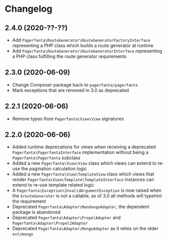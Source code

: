 # Changelog

## 2.4.0 (2020-??-??)

- Add `Pagerfanta\RouteGenerator\RouteGeneratorFactoryInterface` representing a PHP class which builds a route generator at runtime
- Add `Pagerfanta\RouteGenerator\RouteGeneratorInterface` representing a PHP class fulfilling the route generator requirements

## 2.3.0 (2020-06-09)

- Change Composer package back to `pagerfanta/pagerfanta`
- Mark exceptions that are removed in 3.0 as deprecated

## 2.2.1 (2020-06-06)

- Remove types from `Pagerfanta\View\View` signatures

## 2.2.0 (2020-06-06)

- Added runtime deprecations for views when receiving a deprecated `Pagerfanta\PagerfantaInterface` implementation without being a `Pagerfanta\Pagerfanta` subclass
- Added a new `Pagerfanta\View\View` class which views can extend to re-use the pagination calculation logic
- Added a new `Pagerfanta\View\TemplateView` class which views that render `Pagerfanta\View\Template\TemplateInterface` instances can extend to re-use template related logic
- A `Pagerfanta\Exception\InvalidArgumentException` is now raised when the `$routeGenerator` is not a callable, as of 3.0 all methods will typehint the requirement
- Deprecated `Pagerfanta\Adapter\MandangoAdapter`, the dependent package is abandoned
- Deprecated `Pagerfanta\Adapter\PropelAdapter` and `Pagerfanta\Adapter\Propel2Adapter`
- Deprecated `Pagerfanta\Adapter\MongoAdapter` as it relies on the older `ext/mongo`
